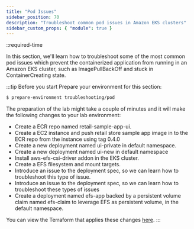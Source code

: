 ```yaml
---
title: "Pod Issues"
sidebar_position: 70
description: "Troubleshoot common pod issues in Amazon EKS clusters"
sidebar_custom_props: { "module": true }
---
```


::required-time

In this section, we'll learn how to troubleshoot some of the most common pod issues which prevent the containerized application from running in an Amazon EKS cluster, such as ImagePullBackOff and stuck in ContainerCreating state.

:::tip Before you start
Prepare your environment for this section:

```bash timeout=600 wait=300
$ prepare-environment troubleshooting/pod
```

The preparation of the lab might take a couple of minutes and it will make the following changes to your lab environment:

- Create a ECR repo named retail-sample-app-ui.
- Create a EC2 instance and push retail store sample app image in to the ECR repo from the instance using tag 0.4.0
- Create a new deployment named ui-private in default namespace.
- Create a new deployment named ui-new in default namespace
- Install aws-efs-csi-driver addon in the EKS cluster.
- Create a EFS filesystem and mount targets.
- Introduce an issue to the deployment spec, so we can learn how to troubleshoot this type of issue.
- Introduce an issue to the deployment spec, so we can learn how to troubleshoot these types of issues
- Create a deployment named efs-app backed by a persistent volume claim named efs-claim to leverage EFS as persistent volume, in the default namespace.

You can view the Terraform that applies these changes [here](https://github.com/VAR::MANIFESTS_OWNER/VAR::MANIFESTS_REPOSITORY/tree/VAR::MANIFESTS_REF/manifests/modules/troubleshooting/pod/.workshop/terraform).
:::
